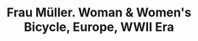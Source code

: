 ---
layout: product
title: "Frau Müller. Woman & Women's Bicycle, Europe, WWII Era      "
price: "1300" 
desc: "1/35 Figura"
img_path: "/assets/img/MBLTD35166.webp"
brand: "MasterBox"
available: false
special_offer: false
new: false
soon: false
cat: "010000"
subcat: "015300"
subsubcat: "0N/A"
sifra: "MBLTD35166"
popular: false
spec: false
---